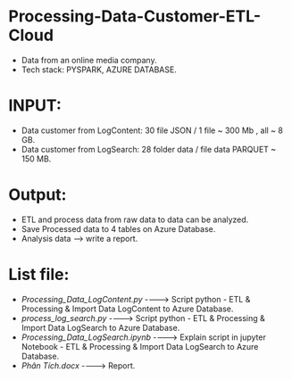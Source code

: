 # Processing-Data-Customer-ETL-Cloud
- Data from an online media company.
- Tech stack: PYSPARK, AZURE DATABASE.
# INPUT: 
- Data customer from LogContent: 30 file JSON / 1 file ~ 300 Mb , all ~ 8 GB.
- Data customer from LogSearch: 28 folder data / file data PARQUET  ~ 150 MB.

# Output:
- ETL and process data from raw data to data can be analyzed.
- Save Processed data to 4 tables on Azure Database.
- Analysis data --> write a report.

# List file:
- _Processing_Data_LogContent.py_      ---->  Script python - ETL & Processing & Import Data LogContent to Azure Database.
- _process_log_search.py_    ---->  Script python - ETL & Processing & Import Data LogSearch to Azure Database.
- _Processing_Data_LogSearch.ipynb_              ---->  Explain script in jupyter Notebook - ETL & Processing & Import Data LogSearch to Azure Database.
- _Phân Tích.docx_                     ---->  Report.
